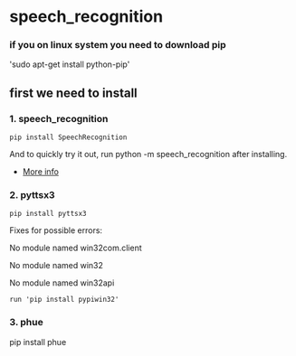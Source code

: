 # speech_recognition
### if you on linux system you need to download pip 
'sudo apt-get install python-pip'

## first we need to install 

### 1. speech_recognition
```
pip install SpeechRecognition
```

And to quickly try it out, run python -m speech_recognition after installing.

- [More info](https://pypi.python.org/pypi/SpeechRecognition/)  
### 2. pyttsx3
```
pip install pyttsx3
```

Fixes for possible errors:

No module named win32com.client

No module named win32

No module named win32api
```
run 'pip install pypiwin32' 
```

### 3. phue 
pip install phue

